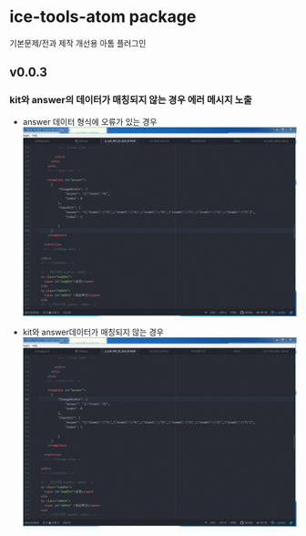 # ice-tools-atom package

기본문제/전과 제작 개선용 아톰 플러그인

## v0.0.3
### kit와 answer의 데이터가 매칭되지 않는 경우 에러 메시지 노출
- answer 데이터 형식에 오류가 있는 경우
![answer 데이터 형식에 오류가 있는 경우](./docs/error_answer_format.gif)

- kit와 answer데이터가 매칭되지 않는 경우
![kit와 answer데이터가 매칭되지 않는 경우](./docs/error_answer_kit.gif)
